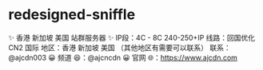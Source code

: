 # redesigned-sniffle
✨  香港 新加坡 美国 站群服务器  ✨  IP段：4C - 8C 240-250+IP 线路：回国优化 CN2 国际 地区：香港 新加坡 美国 （其他地区有需要可以联系）  联系：@ajcdn003  😀 频道 😆：@ajcncdn  😀 官网 🌐：https://www.ajcdn.com
